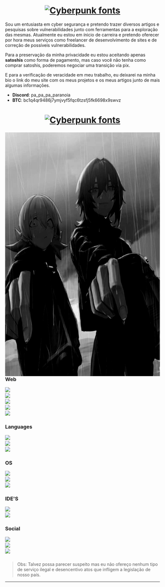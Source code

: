 <div class="content">
 
<div align="center">
<h1><a href="https://www.fontspace.com/category/cyberpunk"><img src="https://see.fontimg.com/api/rf5/GOPdO/MGE0ZTA3NzcxOGNjNGFjMGJhZGZjZWM2ZDVkYmVjNTAudHRm/a29nZXJ1/sdglitchrobotdemo.png?r=fs&h=68&w=1000&fg=FFFFFF&bg=FFFFFF&tb=1&s=68" alt="Cyberpunk fonts"></a></h1>
</div>

Sou um entusiasta em cyber segurança e pretendo trazer diversos artigos e pesquisas sobre vulnerabilidades junto com ferramentas para a exploração das mesmas. Atualmente eu estou em ínicio de carreira e pretendo oferecer por hora meus serviços como freelancer de desenvolvimento de sites e de correção de possíveis vulnerabilidades.

Para a preservação da minha privacidade eu estou aceitando apenas **satoshis** como forma de pagamento, mas
caso você não tenha como comprar satoshis, poderemos negociar uma transição via pix.

E para a verificação de veracidade em meu trabalho, eu deixarei na minha bio o link do meu site com os meus projetos e os meus artigos junto de mais algumas informações.



* **Discord**: pa_pa_pa_paranoia
* **BTC**: bc1q4qr9486j7ymjvyf5fqc6tzsfj5fk6698x9swvz

<div align="center">
<h1><a href="https://www.fontspace.com/category/cyberpunk"><img src="https://see.fontimg.com/api/rf5/GOPdO/MGE0ZTA3NzcxOGNjNGFjMGJhZGZjZWM2ZDVkYmVjNTAudHRm/c2tpbGxz/sdglitchrobotdemo.png?r=fs&h=68&w=1000&fg=FFFFFF&bg=FFFFFF&tb=1&s=68" alt="Cyberpunk fonts"></a></h1>
</div>

###

<img align="right" height="790" src="banner.jpg"/>

###

<div align="left">
  <h3>Web</h3>
  <img src="https://img.shields.io/badge/JavaScript-black?style=for-the-badge&logo=javascript&logoColor=white"><br>
  <img src="https://img.shields.io/badge/TypeScript-black?style=for-the-badge&logo=typescript&logoColor=white"><br>
  <img src="https://img.shields.io/badge/Bootstrap-black?style=for-the-badge&logo=bootstrap&logoColor=white"><br>
  <img src="https://img.shields.io/badge/HTML-black?style=for-the-badge&logo=html5&logoColor=white"><br>
  <img src="https://img.shields.io/badge/Sass-black?style=for-the-badge&logo=sass&logoColor=white"><br>
</div>

###

<div align="left">
  <h3>Languages</h3> 
  <img src="https://img.shields.io/badge/Markdown-000000?style=for-the-badge&logo=markdown&logoColor=white"><br>
  <img src="https://img.shields.io/badge/Python-black?style=for-the-badge&logo=python&logoColor=white"><br>
  <img src="https://img.shields.io/badge/C-black?style=for-the-badge&logo=c&logoColor=white">
</div>

####

<div align="left">
  <h3>OS</h3>
  <img src="https://img.shields.io/badge/Kali_Linux-black?style=for-the-badge&logo=kali-linux&logoColor=white"><br>
  <img src="https://img.shields.io/badge/Debian-black?style=for-the-badge&logo=debian&logoColor=white"><br>
  <img src="https://img.shields.io/badge/Linux-black?style=for-the-badge&logo=linux&logoColor=white">
</div>

###

<div align="left">
  <h3>IDE'S</h3>
  <img src="https://img.shields.io/badge/Visual_Studio_Code-black?style=for-the-badge&logo=visual%20studio%20code&logoColor=white"><br>
  <img src="https://img.shields.io/badge/PyCharm-black?&style=for-the-badge&logo=PyCharm&logoColor=white">
</div>

###

<div align="left">
 <h3>Social</h3>
 <img src="https://img.shields.io/badge/Discord-black?style=for-the-badge&logo=discord&logoColor=white"><br>
 <img src="https://img.shields.io/badge/GitHub-black?style=for-the-badge&logo=github&logoColor=white"><br>
 <img src="https://img.shields.io/badge/Bitcoin-000000?style=for-the-badge&logo=bitcoin&logoColor=white">
</div>

###

> Obs: Talvez possa parecer suspeito mas eu não ofereço nenhum tipo de serviço ilegal e desencentivo atos que infligem a legislação de nosso país.
<hr>
</div>
